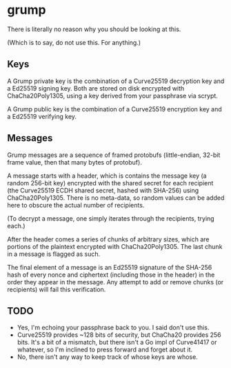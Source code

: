 # grump

There is literally no reason why you should be looking at this.

(Which is to say, do not use this. For anything.)

## Keys

A Grump private key is the combination of a Curve25519 decryption key and a
Ed25519 signing key. Both are stored on disk encrypted with ChaCha20Poly1305,
using a key derived from your passphrase via scrypt.

A Grump public key is the combination of a Curve25519 encryption key and a
Ed25519 verifying key.

## Messages

Grump messages are a sequence of framed protobufs (little-endian, 32-bit frame
value, then that many bytes of protobuf).

A message starts with a header, which is contains the message key (a random
256-bit key) encrypted with the shared secret for each recipient (the Curve25519
ECDH shared secret, hashed with SHA-256) using ChaCha20Poly1305. There is no
meta-data, so random values can be added here to obscure the actual number of
recipients.

(To decrypt a message, one simply iterates through the recipients, trying each.)

After the header comes a series of chunks of arbitrary sizes, which are portions
of the plaintext encrypted with ChaCha20Poly1305. The last chunk in a message is
flagged as such.

The final element of a message is an Ed25519 signature of the SHA-256 hash of
every nonce and ciphertext (including those in the header) in the order they
appear in the message. Any attempt to add or remove chunks (or recipients) will
fail this verification.

## TODO

* Yes, I'm echoing your passphrase back to you. I said don't use this.
* Curve25519 provides ~128 bits of security, but ChaCha20 provides 256
  bits. It's a bit of a mismatch, but there isn't a Go impl of Curve41417 or
  whatever, so I'm inclined to press forward and forget about it.
* No, there isn't any way to keep track of whose keys are whose.
